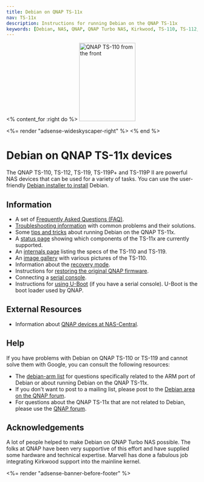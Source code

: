 ```yaml
---
title: Debian on QNAP TS-11x
nav: TS-11x
description: Instructions for running Debian on the QNAP TS-11x
keywords: [Debian, NAS, QNAP, QNAP Turbo NAS, Kirkwood, TS-110, TS-112, TS-119, TS-119P+, TS-119P II]
---
```


<% content_for :right do %>
<img src = "images/r_qnap_ts110.jpg" class="border" alt="QNAP TS-110 from the front" width="148" height="206" />

<%= render "adsense-wideskyscaper-right" %>
<% end %>

<h1>Debian on QNAP TS-11x devices</h1>

The QNAP TS-110, TS-112, TS-119, TS-119P+ and TS-119P II are powerful NAS
devices that can be used for a variety of tasks.  You can use the
user-friendly <a href = "install">Debian installer to install</a> Debian.

<h2>Information</h2>

<ul>

<li>A set of <a href = "faq">Frequently Asked Questions (FAQ)</a>.</li>

<li><a href = "troubleshooting">Troubleshooting information</a> with common
problems and their solutions.</li>

<li>Some <a href = "tips">tips and tricks</a> about running Debian on the
QNAP TS-11x.</li>

<li>A <a href = "status">status page</a> showing which components of the
TS-11x are currently supported.</li>

<li>An <a href = "specs">internals page</a> listing the specs of the TS-110
and TS-119.</li>

<li>An <a href = "gallery">image gallery</a> with various pictures of the
TS-110.</li>

<li>Information about the <a href = "recovery">recovery mode</a>.</li>

<li>Instructions for <a href = "deinstall">restoring the original QNAP
firmware</a>.</li>

<li>Connecting a <a href = "serial">serial console</a>.</li>

<li>Instructions for <a href = "uboot">using U-Boot</a> (if you have a
serial console).  U-Boot is the boot loader used by QNAP.</li>

</ul>

<h2>External Resources</h2>

<ul>

<li>Information about <a href = "http://qnap.nas-central.org/">QNAP devices
at NAS-Central</a>.</li>

</ul>

<h2>Help</h2>

If you have problems with Debian on QNAP TS-110 or TS-119 and cannot solve
them with Google, you can consult the following resources:

<ul>

<li>The <a href = "http://lists.debian.org/debian-arm/">debian-arm list</a>
for questions specifically related to the ARM port of Debian or about
running Debian on the QNAP TS-11x.</li>

<li>If you don't want to post to a mailing list, please post to the
<a href = "http://forum.qnap.com/viewforum.php?f=147">Debian area
on the QNAP forum</a>.</li>

<li>For questions about the QNAP TS-11x that are not related to Debian,
please use the <a href = "http://forum.qnap.com/">QNAP forum</a>.</li>

</ul>

<h2>Acknowledgements</h2>

A lot of people helped to make Debian on QNAP Turbo NAS possible.  The
folks at QNAP have been very supportive of this effort and have supplied
some hardware and technical expertise.  Marvell has done a fabulous job
integrating Kirkwood support into the mainline kernel.

<div class="bbf">
<%= render "adsense-banner-before-footer" %>
</div>

